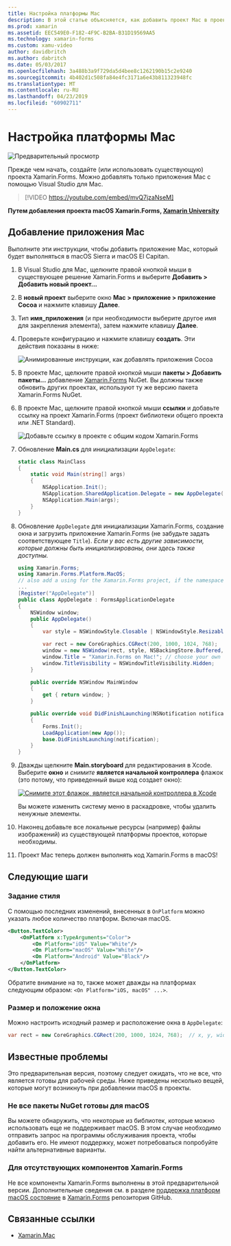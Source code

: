 ```yaml
---
title: Настройка платформы Mac
description: В этой статье объясняется, как добавить проект Mac в проект Xamarin.Forms, которое формирует приложения может выполняться на macOS Sierra и macOS El Capitan.
ms.prod: xamarin
ms.assetid: EEC549E0-F182-4F9C-B2BA-B31D19569AA5
ms.technology: xamarin-forms
ms.custom: xamu-video
author: davidbritch
ms.author: dabritch
ms.date: 05/03/2017
ms.openlocfilehash: 3a488b3a9f729da5d4bee8c1262190b15c2e9240
ms.sourcegitcommit: 4b402d1c508fa84e4fc3171a6e43b811323948fc
ms.translationtype: MT
ms.contentlocale: ru-RU
ms.lasthandoff: 04/23/2019
ms.locfileid: "60902711"
---
```

# <a name="mac-platform-setup"></a>Настройка платформы Mac

![Предварительный просмотр](~/media/shared/preview.png)

Прежде чем начать, создайте (или использовать существующую) проекта Xamarin.Forms. Можно добавлять только приложения Mac с помощью Visual Studio для Mac.

> [!VIDEO https://youtube.com/embed/mvQ7jzaNseM]

**Путем добавления проекта macOS Xamarin.Forms, [Xamarin University](https://university.xamarin.com/)**

## <a name="adding-a-mac-app"></a>Добавление приложения Mac

Выполните эти инструкции, чтобы добавить приложение Mac, который будет выполняться в macOS Sierra и macOS El Capitan.

1. В Visual Studio для Mac, щелкните правой кнопкой мыши в существующее решение Xamarin.Forms и выберите **Добавить > Добавить новый проект...**

2. В **новый проект** выберите окно **Mac > приложение > приложение Cocoa** и нажмите клавишу **Далее**.

3. Тип **имя_приложения** (и при необходимости выберите другое имя для закрепления элемента), затем нажмите клавишу **Далее**.

4. Проверьте конфигурацию и нажмите клавишу **создать**. Эти действия показаны в ниже:

    ![Анимированные инструкции, как добавлять приложения Cocoa](mac-images/add-macos-proj.gif)

5. В проекте Mac, щелкните правой кнопкой мыши **пакеты > Добавить пакеты...**  добавление [Xamarin.Forms](https://www.nuget.org/packages/Xamarin.Forms/) NuGet. Вы должны также обновить других проектах, используют ту же версию пакета Xamarin.Forms NuGet.

6. В проекте Mac, щелкните правой кнопкой мыши **ссылки** и добавьте ссылку на проект Xamarin.Forms (проект библиотеки общего проекта или .NET Standard).

    ![Добавьте ссылку в проекте с общим кодом Xamarin.Forms](mac-images/references-sml.png)

7. Обновление **Main.cs** для инициализации `AppDelegate`:

    ```csharp
    static class MainClass
    {
        static void Main(string[] args)
        {
            NSApplication.Init();
            NSApplication.SharedApplication.Delegate = new AppDelegate(); // add this line
            NSApplication.Main(args);
        }
    }
    ```

8. Обновление `AppDelegate` для инициализации Xamarin.Forms, создание окна и загрузить приложение Xamarin.Forms (не забудьте задать соответствующее `Title`). _Если у вас есть другие зависимости, которые должны быть инициализированы, они здесь также доступны._

    ```csharp
    using Xamarin.Forms;
    using Xamarin.Forms.Platform.MacOS;
    // also add a using for the Xamarin.Forms project, if the namespace is different to this file
    ...
    [Register("AppDelegate")]
    public class AppDelegate : FormsApplicationDelegate
    {
        NSWindow window;
        public AppDelegate()
        {
            var style = NSWindowStyle.Closable | NSWindowStyle.Resizable | NSWindowStyle.Titled;

            var rect = new CoreGraphics.CGRect(200, 1000, 1024, 768);
            window = new NSWindow(rect, style, NSBackingStore.Buffered, false);
            window.Title = "Xamarin.Forms on Mac!"; // choose your own Title here
            window.TitleVisibility = NSWindowTitleVisibility.Hidden;
        }

        public override NSWindow MainWindow
        {
            get { return window; }
        }

        public override void DidFinishLaunching(NSNotification notification)
        {
            Forms.Init();
            LoadApplication(new App());
            base.DidFinishLaunching(notification);
        }
    }
    ```

9. Дважды щелкните **Main.storyboard** для редактирования в Xcode. Выберите **окно** и _снимите_ **является начальной контроллера** флажок (это потому, что приведенный выше код создает окно):

    [![Снимите этот флажок, является начальной контроллера в Xcode](mac-images/xcode-init-controller-sml.png)](mac-images/xcode-init-controller.png#lightbox)

    Вы можете изменить систему меню в раскадровке, чтобы удалить ненужные элементы.

10. Наконец добавьте все локальные ресурсы (например) файлы изображений) из существующей платформы проектов, которые необходимы.

11. Проект Mac теперь должен выполнять код Xamarin.Forms в macOS!

## <a name="next-steps"></a>Следующие шаги

### <a name="styling"></a>Задание стиля

С помощью последних изменений, внесенных в `OnPlatform` можно указать любое количество платформ. Включая macOS.

```xml
<Button.TextColor>
    <OnPlatform x:TypeArguments="Color">
        <On Platform="iOS" Value="White"/>
        <On Platform="macOS" Value="White"/>
        <On Platform="Android" Value="Black"/>
    </OnPlatform>
</Button.TextColor>
```

Обратите внимание на то, также может дважды на платформах следующим образом: `<On Platform="iOS, macOS" ...>`.

### <a name="window-size-and-position"></a>Размер и положение окна

Можно настроить исходный размер и расположение окна в `AppDelegate`:

```csharp
var rect = new CoreGraphics.CGRect(200, 1000, 1024, 768);  // x, y, width, height
```

## <a name="known-issues"></a>Известные проблемы

Это предварительная версия, поэтому следует ожидать, что не все, что является готовы для рабочей среды. Ниже приведены несколько вещей, которые могут возникнуть при добавлении macOS в проекты.

### <a name="not-all-nugets-are-ready-for-macos"></a>Не все пакеты NuGet готовы для macOS

Вы можете обнаружить, что некоторые из библиотек, которые можно использовать еще не поддерживает macOS. В этом случае необходимо отправить запрос на программы обслуживания проекта, чтобы добавить его. Не имеют поддержку, может потребоваться попробуйте найти альтернативные варианты.

### <a name="missing-xamarinforms-features"></a>Для отсутствующих компонентов Xamarin.Forms

Не все компоненты Xamarin.Forms выполнены в этой предварительной версии. Дополнительные сведения см. в разделе [поддержка платформ macOS состояние](https://github.com/xamarin/Xamarin.Forms/wiki/Platform-Support-macOS-Status) в [Xamarin.Forms](https://github.com/xamarin/Xamarin.Forms) репозитория GitHub.

## <a name="related-links"></a>Связанные ссылки

- [Xamarin.Mac](~/mac/index.yml)
